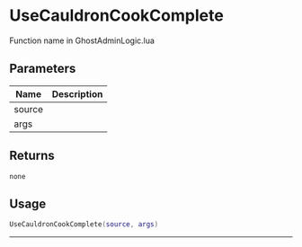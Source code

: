 # UseCauldronCookComplete

Function name in GhostAdminLogic.lua

## Parameters

| Name   | Description |
| ------ | ----------- |
| source |             |
| args   |             |

## Returns

`none`

## Usage

```lua
UseCauldronCookComplete(source, args)
```

---
